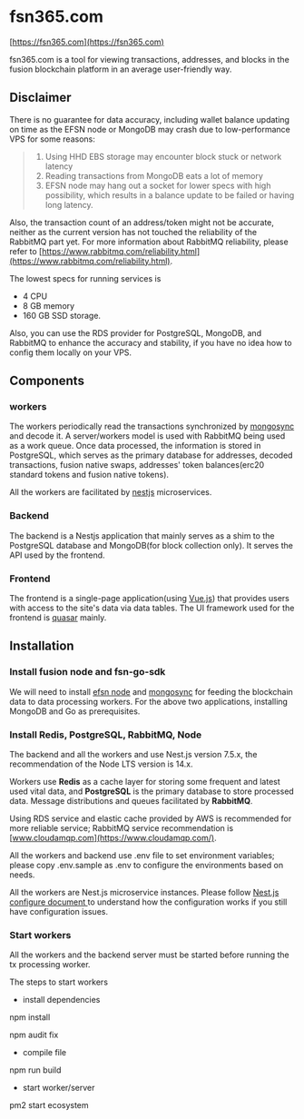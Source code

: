 # fsn365.com

[https://fsn365.com](https://fsn365.com)

fsn365.com is a tool for viewing transactions, addresses, and blocks in the fusion blockchain platform in an average user-friendly way.

## Disclaimer

There is no guarantee for data accuracy, including wallet balance updating on time as the EFSN node or MongoDB may crash due to low-performance VPS for 
some reasons:

>1. Using HHD EBS storage may encounter block stuck  or network latency
>2. Reading transactions from MongoDB eats a lot of memory
>3. EFSN node may hang out a socket for lower specs with high possibility, which results in a balance update to be failed or having long latency.

Also, the transaction count of an address/token might not be accurate, neither as the current version has not touched the reliability of the RabbitMQ part yet. For more information about RabbitMQ reliability, please refer to [https://www.rabbitmq.com/reliability.html](https://www.rabbitmq.com/reliability.html).

The lowest specs for running services is
- 4 CPU
- 8 GB memory
- 160 GB SSD storage.

Also, you can use the RDS provider for PostgreSQL, MongoDB, and RabbitMQ to enhance the accuracy and stability, if you have no idea how to config them locally on your VPS.

## Components

### workers

The workers periodically read the transactions synchronized by [mongosync](https://github.com/fsn-dev/fsn-go-sdk/tree/master/mongosync) and decode it. A server/workers model is used with RabbitMQ being used as a work queue. Once data processed, the information is stored in PostgreSQL, which serves as the primary database for addresses, decoded transactions, fusion native swaps, addresses' token balances(erc20 standard tokens and fusion native tokens).

All the workers are facilitated by [nestjs](http://nestjs.com/) microservices.

### Backend

The backend is a Nestjs application that mainly serves as a shim to the PostgreSQL database and MongoDB(for block collection only). It serves the API used by the frontend.


### Frontend

The frontend is a single-page application(using [Vue.js](https://vuejs.org/)) that provides users with access to the site's data via data tables. The UI framework used for the frontend is [quasar](https://quasar.dev/) mainly.


## Installation

### Install fusion node and fsn-go-sdk

We will need to install [efsn node](https://github.com/FUSIONFoundation/efsn/wiki/Wallet-development-guide) and [mongosync](https://github.com/fsn-dev/fsn-go-sdk/tree/master/mongosync) for feeding the blockchain data to data processing workers. For the above two applications, installing MongoDB and Go as prerequisites.

### Install Redis, PostgreSQL, RabbitMQ, Node

The backend and all the workers and use Nest.js version 7.5.x, the recommendation of the Node LTS version is 14.x.

Workers use **Redis** as a cache layer for storing some frequent and latest used vital data, and **PostgreSQL** is the primary database to store processed data. Message distributions and queues facilitated by **RabbitMQ**.

Using RDS service and elastic cache provided by AWS is recommended for more reliable service; RabbitMQ service recommendation is [www.cloudamqp.com](https://www.cloudamqp.com/).

All the workers and backend use .env file to set environment variables; 
please copy .env.sample as .env to configure the environments based on  needs.

All the workers are Nest.js microservice instances. Please follow [Nest.js configure document ](https://docs.nestjs.com/techniques/configuration) to understand how the configuration works if you still have configuration issues.

### Start workers

All the workers and the backend server must be started before running the tx processing worker.

The steps to start workers

- install dependencies

 npm install

 npm audit fix

- compile file

npm run build

- start worker/server

pm2 start ecosystem